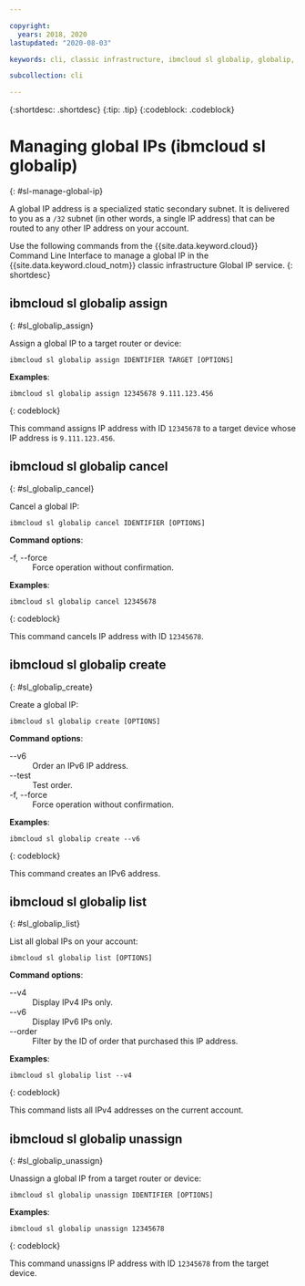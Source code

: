 ```yaml
---

copyright:
  years: 2018, 2020
lastupdated: "2020-08-03"

keywords: cli, classic infrastructure, ibmcloud sl globalip, globalip, global ip addresses, assign global ip

subcollection: cli

---
```



{:shortdesc: .shortdesc}
{:tip: .tip}
{:codeblock: .codeblock}

# Managing global IPs (ibmcloud sl globalip)
{: #sl-manage-global-ip}

A global IP address is a specialized static secondary subnet. It is delivered to you as a `/32` subnet (in other words, a single IP address) that can be routed to any other IP address on your account.

Use the following commands from the {{site.data.keyword.cloud}} Command Line Interface to manage a global IP in the {{site.data.keyword.cloud_notm}} classic infrastructure Global IP service.
{: shortdesc}

## ibmcloud sl globalip assign
{: #sl_globalip_assign}

Assign a global IP to a target router or device:
```
ibmcloud sl globalip assign IDENTIFIER TARGET [OPTIONS]
```

**Examples**:
```
ibmcloud sl globalip assign 12345678 9.111.123.456
```
{: codeblock}

This command assigns IP address with ID `12345678` to a target device whose IP address is `9.111.123.456`.

## ibmcloud sl globalip cancel
{: #sl_globalip_cancel}

Cancel a global IP:
```
ibmcloud sl globalip cancel IDENTIFIER [OPTIONS]
```

**Command options**:
<dl>
<dt>-f, --force</dt>
<dd>Force operation without confirmation.</dd>
</dl>

**Examples**:
```
ibmcloud sl globalip cancel 12345678
```
{: codeblock}

This command cancels IP address with ID `12345678`.

## ibmcloud sl globalip create
{: #sl_globalip_create}

Create a global IP:
```
ibmcloud sl globalip create [OPTIONS]
```

**Command options**:
<dl>
<dt>--v6</dt>
<dd>Order an IPv6 IP address.</dd>
<dt>--test</dt>
<dd>Test order.</dd>
<dt>-f, --force</dt>
<dd>Force operation without confirmation.</dd>
</dl>

**Examples**:
```
ibmcloud sl globalip create --v6
```
{: codeblock}

This command creates an IPv6 address.

## ibmcloud sl globalip list
{: #sl_globalip_list}

List all global IPs on your account:
```
ibmcloud sl globalip list [OPTIONS]
```

**Command options**:
<dl>
<dt>--v4</dt>
<dd>Display IPv4 IPs only.</dd>
<dt>--v6</dt>
<dd>Display IPv6 IPs only.</dd>
<dt>--order</dt>
<dd>Filter by the ID of order that purchased this IP address.</dd>
</dl>

**Examples**:
```
ibmcloud sl globalip list --v4
```
{: codeblock}

This command lists all IPv4 addresses on the current account.

## ibmcloud sl globalip unassign
{: #sl_globalip_unassign}

Unassign a global IP from a target router or device:
```
ibmcloud sl globalip unassign IDENTIFIER [OPTIONS]
```

**Examples**:
```
ibmcloud sl globalip unassign 12345678
```
{: codeblock}

This command unassigns IP address with ID `12345678` from the target device.

